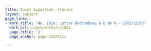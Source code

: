 ```yaml
---
title: Saint Augustine, Florida
layout: subject
page_links:
- work_title: 'No. 102a: Lettre Rochambeau à B de V - 1782/12/06'
  work_url: pages/works/no102a
  page_title: '1'
  page_anchor: page-32567511

---
```

